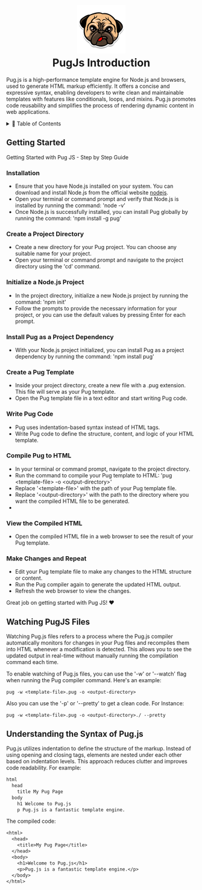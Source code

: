 <h1 align="center">
  <img src="./Pug-Life-PNG-Picture.png" width="128">
  <br>
  PugJs Introduction
</h1>

<p>
  Pug.js is a high-performance template engine for Node.js and browsers, used to generate HTML markup efficiently. It offers a concise and expressive syntax, enabling developers to write clean and maintainable templates with features like conditionals, loops, and mixins. Pug.js promotes code reusability and simplifies the process of rendering dynamic content in web applications.
</p>

<details>
<summary>📖 Table of Contents</summary>
<p>

- [Getting Started](#getting-started)
  - [Installation](#installation)
  - [Create a Project Directory](#create-a-project-directory)
  - [Initialize a Node.js Project](#initialize-a-nodejs-project)
  - [Install Pug as a Project Dependency](#install-pug-as-a-project-dependency)
  - [Create a Pug Template](#create-a-pug-template)
  - [Write Pug Code](#write-pug-code)
  - [Compile Pug to HTML](#compile-pug-to-html)
  - [View the Compiled HTML](#view-the-compiled-html)
  - [Make Changes and Repeat](#make-changes-and-repeat)
- [Watching PugJS Files](#watching-pugjs-files)
- [Understanding the Syntax of Pug.js](#understanding-the-syntax-of-pugjs)
</p>
</details>


## Getting Started
Getting Started with Pug JS - Step by Step Guide
### Installation
- Ensure that you have Node.js installed on your system.
  You can download and install Node.js from the official website [nodejs](https://nodejs.org).
- Open your terminal or command prompt and verify that Node.js is installed by running the command: 'node -v'
- Once Node.js is successfully installed, you can install Pug globally by running the command: 'npm install -g pug'

### Create a Project Directory
- Create a new directory for your Pug project. 
  You can choose any suitable name for your project.
- Open your terminal or command prompt and navigate to the project directory using the 'cd' command.

### Initialize a Node.js Project
- In the project directory, initialize a new Node.js project by running the command: 'npm init'
- Follow the prompts to provide the necessary information for your project, or you can use the default values by pressing Enter for each prompt.

### Install Pug as a Project Dependency
- With your Node.js project initialized, you can install Pug as a project dependency by running the command: 'npm install pug'

### Create a Pug Template
- Inside your project directory, create a new file with a .pug extension. 
  This file will serve as your Pug template.
- Open the Pug template file in a text editor and start writing Pug code.

### Write Pug Code
- Pug uses indentation-based syntax instead of HTML tags.
- Write Pug code to define the structure, content, and logic of your HTML template.

### Compile Pug to HTML
- In your terminal or command prompt, navigate to the project directory.
- Run the command to compile your Pug template to HTML: 'pug &lt;template-file&gt; -o &lt;output-directory&gt;'
- Replace '&lt;template-file&gt;' with the path of your Pug template file.
- Replace '&lt;output-directory&gt;' with the path to the directory where you want the compiled HTML file to be generated.
- 

### View the Compiled HTML
- Open the compiled HTML file in a web browser to see the result of your Pug template.
### Make Changes and Repeat
- Edit your Pug template file to make any changes to the HTML structure or content.
- Run the Pug compiler again to generate the updated HTML output.
- Refresh the web browser to view the changes.

Great job on getting started with Pug JS! &hearts;

## Watching PugJS Files
Watching Pug.js files refers to a process where the Pug.js compiler automatically monitors for changes in your Pug files and recompiles them into HTML whenever a modification is detected.
This allows you to see the updated output in real-time without manually running the compilation command each time.

To enable watching of Pug.js files, you can use the '-w' or '--watch' flag when running the Pug compiler command. Here's an example:
```
pug -w <template-file>.pug -o <output-directory>
```
Also you can use the '-p' or '--pretty' to get a clean code.
For Instance:
```
pug -w <template-file>.pug -o <output-directory>./ --pretty
```

## Understanding the Syntax of Pug.js
Pug.js utilizes indentation to define the structure of the markup.
Instead of using opening and closing tags, elements are nested under each other based on indentation levels. 
This approach reduces clutter and improves code readability. For example:
```
html
  head
    title My Pug Page
  body
    h1 Welcome to Pug.js
    p Pug.js is a fantastic template engine.
```
The compiled code:
```
<html>
  <head>
    <title>My Pug Page</title>
  </head>
  <body>
    <h1>Welcome to Pug.js</h1>
    <p>Pug.js is a fantastic template engine.</p>
  </body>
</html>
```
